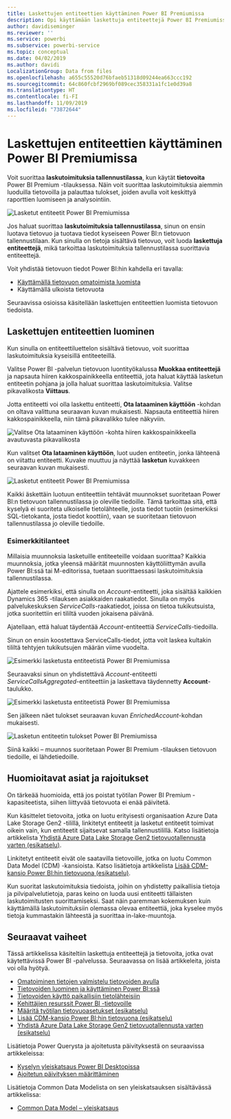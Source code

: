 ```yaml
---
title: Laskettujen entiteettien käyttäminen Power BI Premiumissa
description: Opi käyttämään laskettuja entiteettejä Power BI Premiumissa
author: davidiseminger
ms.reviewer: ''
ms.service: powerbi
ms.subservice: powerbi-service
ms.topic: conceptual
ms.date: 04/02/2019
ms.author: davidi
LocalizationGroup: Data from files
ms.openlocfilehash: a655c55520d76bfaeb51318d09244ea663ccc192
ms.sourcegitcommit: 64c860fcbf2969bf089cec358331a1fc1e0d39a8
ms.translationtype: HT
ms.contentlocale: fi-FI
ms.lasthandoff: 11/09/2019
ms.locfileid: "73872644"
---
```

# <a name="using-computed-entities-on-power-bi-premium"></a>Laskettujen entiteettien käyttäminen Power BI Premiumissa

Voit suorittaa **laskutoimituksia tallennustilassa**, kun käytät **tietovoita** Power BI Premium -tilauksessa. Näin voit suorittaa laskutoimituksia aiemmin luoduilla tietovoilla ja palauttaa tulokset, joiden avulla voit keskittyä raporttien luomiseen ja analysointiin. 

![Lasketut entiteetit Power BI Premiumissa](media/service-dataflows-computed-entities-premium/computed-entities-premium_00.png)

Jos haluat suorittaa **laskutoimituksia tallennustilassa**, sinun on ensin luotava tietovuo ja tuotava tiedot kyseiseen Power BI:n tietovuon tallennustilaan. Kun sinulla on tietoja sisältävä tietovuo, voit luoda **laskettuja entiteettejä**, mikä tarkoittaa laskutoimituksia tallennustilassa suorittavia entiteettejä. 

Voit yhdistää tietovuon tiedot Power BI:hin kahdella eri tavalla:

* [Käyttämällä tietovuon omatoimista luomista](service-dataflows-create-use.md)
* Käyttämällä ulkoista tietovuota

Seuraavissa osioissa käsitellään laskettujen entiteettien luomista tietovuon tiedoista.

## <a name="how-to-create-computed-entities"></a>Laskettujen entiteettien luominen 

Kun sinulla on entiteettiluettelon sisältävä tietovuo, voit suorittaa laskutoimituksia kyseisillä entiteeteillä.

Valitse Power BI -palvelun tietovuon luontityökalussa **Muokkaa entiteettejä** ja napsauta hiiren kakkospainikkeella entiteettiä, jota haluat käyttää lasketun entiteetin pohjana ja jolla haluat suorittaa laskutoimituksia. Valitse pikavalikosta **Viittaus**.

Jotta entiteetti voi olla laskettu entiteetti, **Ota lataaminen käyttöön** -kohdan on oltava valittuna seuraavan kuvan mukaisesti. Napsauta entiteettiä hiiren kakkospainikkeella, niin tämä pikavalikko tulee näkyviin.

![Valitse Ota lataaminen käyttöön -kohta hiiren kakkospainikkeella avautuvasta pikavalikosta](media/service-dataflows-computed-entities-premium/computed-entities-premium_01.png)

Kun valitset **Ota lataaminen käyttöön**, luot uuden entiteetin, jonka lähteenä on viitattu entiteetti. Kuvake muuttuu ja näyttää **lasketun** kuvakkeen seuraavan kuvan mukaisesti.

![Lasketut entiteetit Power BI Premiumissa](media/service-dataflows-computed-entities-premium/computed-entities-premium_00.png)

Kaikki äskettäin luotuun entiteettiin tehtävät muunnokset suoritetaan Power BI:n tietovuon tallennustilassa jo oleville tiedoille. Tämä tarkoittaa sitä, että kyselyä ei suoriteta ulkoiselle tietolähteelle, josta tiedot tuotiin (esimerkiksi SQL-tietokanta, josta tiedot koottiin), vaan se suoritetaan tietovuon tallennustilassa jo oleville tiedoille.

### <a name="example-use-cases"></a>Esimerkkitilanteet
Millaisia muunnoksia lasketuille entiteeteille voidaan suorittaa? Kaikkia muunnoksia, jotka yleensä määrität muunnosten käyttöliittymän avulla Power BI:ssä tai M-editorissa, tuetaan suorittaessasi laskutoimituksia tallennustilassa. 

Ajattele esimerkiksi, että sinulla on *Account*-entiteetti, joka sisältää kaikkien Dynamics 365 -tilauksen asiakkaiden raakatiedot. Sinulla on myös palvelukeskuksen *ServiceCalls*-raakatiedot, joissa on tietoa tukikutsuista, jotka suoritettiin eri tililtä vuoden jokaisena päivänä.

Ajatellaan, että haluat täydentää *Account*-entiteettiä *ServiceCalls*-tiedoilla. 

Sinun on ensin koostettava ServiceCalls-tiedot, jotta voit laskea kultakin tililtä tehtyjen tukikutsujen määrän viime vuodelta. 

![Esimerkki lasketusta entiteetistä Power BI Premiumissa](media/service-dataflows-computed-entities-premium/computed-entities-premium_02.png)

Seuraavaksi sinun on yhdistettävä *Account*-entiteetti *ServiceCallsAggregated*-entiteettiin ja laskettava täydennetty **Account**-taulukko.

![Esimerkki lasketusta entiteetistä Power BI Premiumissa](media/service-dataflows-computed-entities-premium/computed-entities-premium_03.png)

Sen jälkeen näet tulokset seuraavan kuvan *EnrichedAccount*-kohdan mukaisesti.

![Lasketun entiteetin tulokset Power BI Premiumissa](media/service-dataflows-computed-entities-premium/computed-entities-premium_04.png)

Siinä kaikki – muunnos suoritetaan Power BI Premium -tilauksen tietovuon tiedoille, ei lähdetiedoille.

## <a name="considerations-and-limitations"></a>Huomioitavat asiat ja rajoitukset

On tärkeää huomioida, että jos poistat työtilan Power BI Premium -kapasiteetista, siihen liittyvää tietovuota ei enää päivitetä. 

Kun käsittelet tietovoita, jotka on luotu erityisesti organisaation Azure Data Lake Storage Gen2 -tilillä, linkitetyt entiteetit ja lasketut entiteetit toimivat oikein vain, kun entiteetit sijaitsevat samalla tallennustilillä. Katso lisätietoja artikkelista [Yhdistä Azure Data Lake Storage Gen2 tietovuotallennusta varten (esikatselu)](service-dataflows-connect-azure-data-lake-storage-gen2.md).

Linkitetyt entiteetit eivät ole saatavilla tietovoille, jotka on luotu Common Data Model (CDM) -kansioista. Katso lisätietoja artikkelista [Lisää CDM-kansio Power BI:hin tietovuona (esikatselu)](service-dataflows-add-cdm-folder.md).

Kun suoritat laskutoimituksia tiedoista, joihin on yhdistetty paikallisia tietoja ja pilvipalvelutietoja, paras keino on luoda uusi entiteetti tällaisten laskutoimitusten suorittamiseksi. Saat näin paremman kokemuksen kuin käyttämällä laskutoimituksiin olemassa olevaa entiteettiä, joka kyselee myös tietoja kummastakin lähteestä ja suorittaa in-lake-muuntoja.

## <a name="next-steps"></a>Seuraavat vaiheet

Tässä artikkelissa käsiteltiin laskettuja entiteettejä ja tietovoita, jotka ovat käytettävissä Power BI -palvelussa. Seuraavassa on lisää artikkeleita, joista voi olla hyötyä.

* [Omatoiminen tietojen valmistelu tietovoiden avulla](service-dataflows-overview.md)
* [Tietovoiden luominen ja käyttäminen Power BI:ssä](service-dataflows-create-use.md)
* [Tietovoiden käyttö paikallisiin tietolähteisiin](service-dataflows-on-premises-gateways.md)
* [Kehittäjien resurssit Power BI -tietovoille](service-dataflows-developer-resources.md)
* [Määritä työtilan tietovuoasetukset (esikatselu)](service-dataflows-configure-workspace-storage-settings.md)
* [Lisää CDM-kansio Power BI:hin tietovuona (esikatselu)](service-dataflows-add-cdm-folder.md)
* [Yhdistä Azure Data Lake Storage Gen2 tietovuotallennusta varten (esikatselu)](service-dataflows-connect-azure-data-lake-storage-gen2.md)

Lisätietoja Power Querysta ja ajoitetusta päivityksestä on seuraavissa artikkeleissa:
* [Kyselyn yleiskatsaus Power BI Desktopissa](desktop-query-overview.md)
* [Ajoitetun päivityksen määrittäminen](refresh-scheduled-refresh.md)

Lisätietoja Common Data Modelista on sen yleiskatsauksen sisältävässä artikkelissa:
* [Common Data Model – yleiskatsaus](https://docs.microsoft.com/powerapps/common-data-model/overview)

